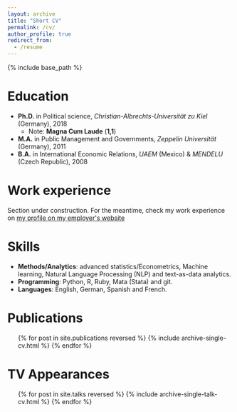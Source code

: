 ```yaml
---
layout: archive
title: "Short CV"
permalink: /cv/
author_profile: true
redirect_from:
  - /resume
---
```


{% include base_path %}

Education
======
* **Ph.D.** in Political science, *Christian-Albrechts-Universität zu Kiel* (Germany), 2018
  * Note: **Magna Cum Laude** (**1,1**) 
* **M.A.** in Public Management and Governments, *Zeppelin Universität* (Germany), 2011
* **B.A.** in International Economic Relations, *UAEM* (Mexico) & *MENDELU* (Czech Republic), 2008

Work experience
======
Section under construction. For the meantime, check my work experience on [my profile on my employer's website](https://www.ispk.uni-kiel.de/en/staff/staff/dr-victor-cruz-aceves?set_language=en) 

Skills
======
* **Methods/Analytics**: advanced statistics/Econometrics, Machine learning, Natural Language Processing (NLP) and text-as-data analytics.
* **Programming**: Python, R, Ruby, Mata (Stata) and git.
* **Languages**: English, German, Spanish and French.

Publications
======
  <ul>{% for post in site.publications reversed %}
    {% include archive-single-cv.html %}
  {% endfor %}</ul>
  
TV Appearances
======
  <ul>{% for post in site.talks reversed %}
    {% include archive-single-talk-cv.html  %}
  {% endfor %}</ul>
  

  
